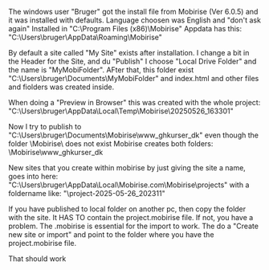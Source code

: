The windows user "Bruger" got the install file from Mobirise (Ver 6.0.5) and it was installed with defaults.
Language choosen was English and "don't ask again"
Installed in "C:\Program Files (x86)\Mobirise"
Appdata has this: "C:\Users\bruger\AppData\Roaming\Mobirise"

By default a site called "My Site" exists after installation.
I change a bit in the Header for the Site, and du "Publish"
I choose "Local Drive Folder" and the name is "MyMobiFolder". AFter that, this folder exist "C:\Users\bruger\Documents\MyMobiFolder" and index.html and other files and fiolders was created inside.

When doing a "Preview in Browser" this was created with the whole project: "C:\Users\bruger\AppData\Local\Temp\Mobirise\20250526_163301\"

Now I try to publish to "C:\Users\bruger\Documents\Mobirise\www_ghkurser_dk" even though the folder \Mobirise\ does not exist
Mobirise creates both folders: \Mobirise\www_ghkurser_dk

New sites that you create within mobirise by just giving the site a name, goes into here:
"C:\Users\bruger\AppData\Local\Mobirise.com\Mobirise\projects" with a foldername like:
"\project-2025-05-26_202311"

If you have published to local folder on another pc, then copy the folder with the site. It HAS TO contain the project.mobirise file. If not, you have a problem. The .mobirise is essential for the import to work.
The do a "Create new site or import" and point to the folder where you have the project.mobirise file.

That should work
